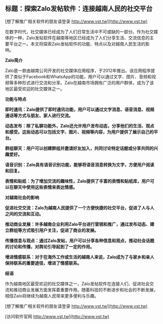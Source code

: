 ## **标题：探索Zalo发帖软件：连接越南人民的社交平台**

[想了解推广相关软件的朋友请登录 http://www.vst.tw](http://www.vst.tw)

在数字时代，社交媒体已经成为了人们日常生活中不可或缺的一部分。作为社交媒体的一种，Zalo发帖软件在越南等地区已经成为了人们分享生活、交流信息的主要平台之一。本文将探索Zalo发帖软件的功能、特点以及对越南人民生活的影响。

**Zalo简介**

Zalo是一款由越南公司开发的社交媒体应用程序，于2012年推出。该应用程序提供了类似于Facebook和WhatsApp的功能，用户可以通过文字、图片、音频和视频等多种形式进行交流和分享。Zalo在越南市场拥有广泛的用户群体，成为了该地区最受欢迎的社交媒体之一。

**功能与特点**

**即时通讯：Zalo提供了即时通讯功能，用户可以通过文字消息、语音消息、视频通话等方式与朋友、家人进行交流。**

**动态发布：除了私聊功能外，Zalo还允许用户发布动态，分享他们的生活、观点和感受。这些动态可以包括文字、图片、视频等内容，为用户提供了展示自己的平台。**

**群组聊天：用户可以创建群组并邀请好友加入，共同讨论特定话题或分享共同的兴趣爱好。**

**语音识别：Zalo具有语音识别功能，能够将语音消息转换为文字，方便用户阅读和回复。**

**表情和贴纸：为了增加交流的趣味性，Zalo提供了丰富的表情和贴纸库，用户可以在聊天中使用这些表情来表达情感。**

**对越南社会的影响**

**促进社交交流：Zalo为越南人民提供了一个方便快捷的社交平台，促进了人与人之间的交流和互动。**

**推动商业发展：许多越南企业利用Zalo平台进行营销和推广，通过发布动态、建立群组等方式吸引用户关注，促进了商业的发展。**

**传播信息与观点：通过Zalo发帖，用户可以分享各种信息和观点，推动社会话题的讨论和传播，对舆论引导起到了一定的作用。**

**增进情感联系：对于在海外工作或生活的越南人来说，Zalo成为了与家乡和亲人保持联系的重要途径，增进了情感联系。**

**结语**

作为越南地区最受欢迎的社交媒体之一，Zalo发帖软件在连接人们、促进社会交流和推动商业发展方面发挥着重要作用。随着科技的不断进步和社会的不断发展，相信Zalo将继续为越南人民带来更多便利与乐趣。

[想了解推广相关软件的朋友请登录 http://www.vst.tw](http://www.vst.tw)


[访问软件官网 http://www.vst.tw](http://www.vst.tw)
